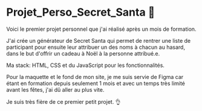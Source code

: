 # Projet_Perso_Secret_Santa 🎅

Voici le premier projet personnel que j'ai réalisé après un mois de formation.

J'ai crée un générateur de Secret Santa qui permet de rentrer une liste de participant pour ensuite leur attribuer un des noms à chacun au hasard, dans le but d'offrir un cadeau à Noël à la personne attribué.e.

Ma stack: HTML, CSS et du JavaScript pour les fonctionnalités.

Pour la maquette et le fond de mon site, je me suis servie de Figma car étant en formation depuis seulement 1 mois et avec un temps très limité avant les fêtes, j'ai dû aller au plus vite.

Je suis très fière de ce premier petit projet. 👌
